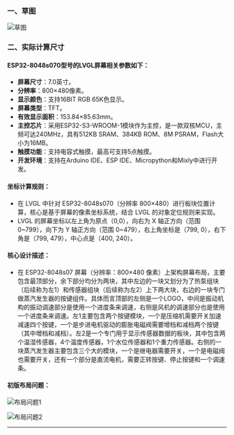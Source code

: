 ### 一、草图

![草图](../assets/image1.jpg)

### 二、实际计算尺寸

#### ESP32-8048s070型号的LVGL屏幕相关参数如下：

- **屏幕尺寸**：7.0英寸。
- **分辨率**：800×480像素。
- **显示颜色**：支持16BIT RGB 65K色显示。
- **屏幕类型**：TFT。
- **有效显示面积**：153.84×85.63mm。
- **主控芯片**：采用ESP32-S3-WROOM-1模块作为主控，是一款双核MCU，主频可达240MHz，具有512KB SRAM、384KB ROM、8M PSRAM，Flash大小为16MB。
- **触摸功能**：支持电容式触摸，最高可支持5点触摸。
- **开发环境**：支持在Arduino IDE、ESP IDE、Micropython和Mixly中进行开发。

#### 坐标计算规则：

- 在 LVGL 中针对 ESP32-8048s070（分辨率 800×480）进行板块位置计算，核心是基于屏幕的像素坐标系统，结合 LVGL 的对象定位规则来实现。
- LVGL 的屏幕坐标以左上角为原点（0,0），向右为 X 轴正方向（范围 0~799），向下为 Y 轴正方向（范围 0~479），右上角坐标是（799, 0），右下角是（799, 479），中心点是（400, 240）。

#### 核心设计描述：

- 在 ESP32-8048s07 屏幕（分辨率：800×480 像素）上架构屏幕布局，主要包含最顶部分，余下部分均分为两块，其中左边的一块又划分为了热泵组块（后续称为左1）和传感器组块（后续称为左2）上下两大块，右边的一块专门做蒸汽发生器的按键组件。具体而言顶部的左侧是一个LOGO，中间是振动机构的振动调速部分是使用一个进度条来调速，右侧是风机的调速部分也是使用一个进度条来调速。左1主要包含两个按键模块，一个是压缩机需要开关加速减速四个按键，一个是步进电机驱动的膨胀电磁阀需要增档和减档两个按键（其中增档和减档）。左2是一个专门用于显示传感器数据的板块，其中包含两个温湿传感器，4个温度传感器，1个水位传感器和1个重力传感器。右侧的一块蒸汽发生器主要包含三个大的模块，一个是继电器需要开关，一个是电磁阀也需要开关，还有一个部分是直流电机，需要正转按键、停止按键和一个调速条。

#### 初版布局问题：

![布局问题1](../assets/image2.jpg)

![布局问题2](../assets/image3.jpg)

---